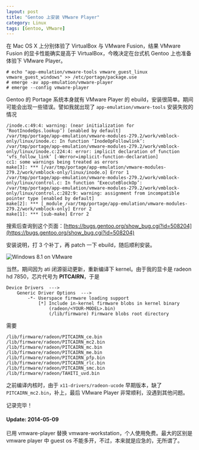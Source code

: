 ```yaml
---
layout: post
title: "Gentoo 上安装 VMware Player"
category: Linux
tags: [Gentoo, VMware]
---
```


在 Mac OS X 上分别体验了 VirtualBox 与 VMware Fusion，结果 VMware Fusion 的显卡性能确实是高于 VirtualBox，今晚决定在台式机 Gentoo 上也准备体验下 VMware Player。

    # echo "app-emulation/vmware-tools vmware_guest_linux vmware_guest_windows" >> /etc/portage/package.use
    # emerge -av app-emulation/vmware-player
    # emerge --config vmware-player

Gentoo 的 Portage 系统本身就有 VMware Player 的 ebuild，安装很简单。期间可能会出现一些错误。譬如我就出现了 `app-emulation/vmware-tools` 安装失败的情况

<!-- more -->
```
/inode.c:49:4: warning: (near initialization for ‘RootInodeOps.lookup’) [enabled by default]
/var/tmp/portage/app-emulation/vmware-modules-279.2/work/vmblock-only/linux/inode.c: In function ‘InodeOpFollowlink’:
/var/tmp/portage/app-emulation/vmware-modules-279.2/work/vmblock-only/linux/inode.c:224:4: error: implicit declaration of function ‘vfs_follow_link’ [-Werror=implicit-function-declaration]
cc1: some warnings being treated as errors
make[3]: *** [/var/tmp/portage/app-emulation/vmware-modules-279.2/work/vmblock-only/linux/inode.o] Error 1
/var/tmp/portage/app-emulation/vmware-modules-279.2/work/vmblock-only/linux/control.c: In function ‘ExecuteBlockOp’:
/var/tmp/portage/app-emulation/vmware-modules-279.2/work/vmblock-only/linux/control.c:282:9: warning: assignment from incompatible pointer type [enabled by default]
make[2]: *** [_module_/var/tmp/portage/app-emulation/vmware-modules-279.2/work/vmblock-only] Error 2
make[1]: *** [sub-make] Error 2
```

搜索后查询到这个页面：[https://bugs.gentoo.org/show_bug.cgi?id=508204](https://bugs.gentoo.org/show_bug.cgi?id=508204)

安装说明，打 3 个补丁，再 patch 一下 ebuild，随后顺利安装。

![Windows 8.1 on VMware](//cdn.09hd.com/images/2014/05/vmware-windows.png)

当然，期间因为 ati 闭源驱动更新，重新编译下 kernel。由于我的显卡是 radeon hd 7850，芯片代号为 **PITCAIRN**，于是

```
Device Drivers  --->
    Generic Driver Options  --->
        -*- Userspace firmware loading support
            [*] Include in-kernel firmware blobs in kernel binary
                (radeon/<YOUR-MODEL>.bin)
                (/lib/firmware) Firmware blobs root directory
```

需要

```
/lib/firmware/radeon/PITCAIRN_ce.bin
/lib/firmware/radeon/PITCAIRN_mc2.bin
/lib/firmware/radeon/PITCAIRN_mc.bin
/lib/firmware/radeon/PITCAIRN_me.bin
/lib/firmware/radeon/PITCAIRN_pfp.bin
/lib/firmware/radeon/PITCAIRN_rlc.bin
/lib/firmware/radeon/PITCAIRN_smc.bin
/lib/firmware/radeon/TAHITI_uvd.bin
```

之前编译内核时，由于 `x11-drivers/radeon-ucode` 早期版本，缺了 `PITCAIRN_mc2.bin`，补上，最后 VMware Player 非常顺利，没遇到其他问题。

记录完毕！

#### Update: 2014-05-09

已用 vmware-player 替换 vmware-workstation，个人使用免费。最大的区别是 vmware player 中 guest os 不能多开，不过，本来就是应急的，无所谓了。
